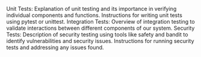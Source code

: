 <!-- How well be testing our work -->
Unit Tests:
Explanation of unit testing and its importance in verifying individual components and functions.
Instructions for writing unit tests using pytest or unittest.
Integration Tests:
Overview of integration testing to validate interactions between different components of our system.
Security Tests:
Description of security testing using tools like safety and bandit to identify vulnerabilities and security issues.
Instructions for running security tests and addressing any issues found.